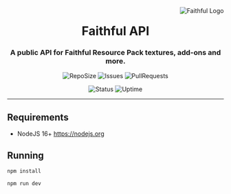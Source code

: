 <img src="https://raw.githubusercontent.com/Faithful-Resource-Pack/Branding/main/logos/transparent/256/plain_logo.png" alt="Faithful Logo" align="right">
<div align="center">
  <h1>Faithful API</h1>
  <h3>A public API for Faithful Resource Pack textures, add-ons and more.</h3>

![RepoSize](https://img.shields.io/github/repo-size/Faithful-Resource-Pack/API)
![Issues](https://img.shields.io/github/issues/Faithful-Resource-Pack/API)
![PullRequests](https://img.shields.io/github/issues-pr/Faithful-Resource-Pack/API)

![Status](https://status.faithfulpack.net/api/badge/1/status)
![Uptime](https://status.faithfulpack.net/api/badge/1/uptime/24?label=24h%20&labelSuffix=Uptime)
</div>

---

## Requirements
- NodeJS 16+ https://nodejs.org

## Running

```bash
npm install
```
```bash
npm run dev
```
